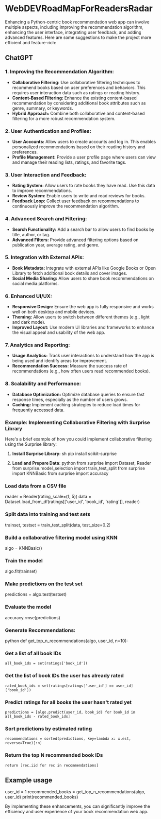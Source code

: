 # WebDEVRoadMapForReadersRadar

Enhancing a Python-centric book recommendation web app can involve multiple aspects,
including improving the recommendation algorithm, enhancing the user interface, integrating user feedback,
and adding advanced features. Here are some suggestions to make the project more efficient and feature-rich:

## ChatGPT

### 1. **Improving the Recommendation Algorithm:**

- **Collaborative Filtering:** Use collaborative filtering techniques to recommend books based on user preferences and behaviors.
This requires user interaction data such as ratings or reading history.
- **Content-Based Filtering:** Enhance the existing content-based recommendation by considering additional book attributes such as genre,
summary, or keywords.
- **Hybrid Approach:** Combine both collaborative and content-based filtering for a more robust recommendation system.

### 2. **User Authentication and Profiles:**

- **User Accounts:** Allow users to create accounts and log in.
This enables personalized recommendations based on their reading history and preferences.
- **Profile Management:** Provide a user profile page where users can view and manage their reading lists, ratings, and favorite tags.

### 3. **User Interaction and Feedback:**

- **Rating System:** Allow users to rate books they have read. Use this data to improve recommendations.
- **Review System:** Enable users to write and read reviews for books.
- **Feedback Loop:** Collect user feedback on recommendations to continuously improve the recommendation algorithm.

### 4. **Advanced Search and Filtering:**

- **Search Functionality:** Add a search bar to allow users to find books by title, author, or tag.
- **Advanced Filters:** Provide advanced filtering options based on publication year, average rating, and genre.

### 5. **Integration with External APIs:**

- **Book Metadata:** Integrate with external APIs like Google Books or Open Library to fetch additional book details and cover images.
- **Social Media Sharing:** Allow users to share book recommendations on social media platforms.

### 6. **Enhanced UI/UX:**

- **Responsive Design:** Ensure the web app is fully responsive and works well on both desktop and mobile devices.
- **Theming:** Allow users to switch between different themes (e.g., light and dark mode).
- **Improved Layout:** Use modern UI libraries and frameworks to enhance the visual appeal and usability of the web app.

### 7. **Analytics and Reporting:**

- **Usage Analytics:** Track user interactions to understand how the app is being used and identify areas for improvement.
- **Recommendation Success:** Measure the success rate of recommendations (e.g., how often users read recommended books).

### 8. **Scalability and Performance:**

- **Database Optimization:** Optimize database queries to ensure fast response times, especially as the number of users grows.
- **Caching:** Implement caching strategies to reduce load times for frequently accessed data.

### Example: Implementing Collaborative Filtering with Surprise Library

Here's a brief example of how you could implement collaborative filtering using the Surprise library:

1. **Install Surprise Library:**
sh
pip install scikit-surprise

2. **Load and Prepare Data:**
python
from surprise import Dataset, Reader
from surprise.model_selection import train_test_split
from surprise import KNNBasic
from surprise import accuracy

### Load data from a CSV file

reader = Reader(rating_scale=(1, 5))
data = Dataset.load_from_df(ratings[['user_id', 'book_id', 'rating']], reader)

### Split data into training and test sets

trainset, testset = train_test_split(data, test_size=0.2)

### Build a collaborative filtering model using KNN

algo = KNNBasic()

### Train the model

algo.fit(trainset)

### Make predictions on the test set

predictions = algo.test(testset)

### Evaluate the model

accuracy.rmse(predictions)

### **Generate Recommendations:**

python
def get_top_n_recommendations(algo, user_id, n=10):

### Get a list of all book IDs

    all_book_ids = set(ratings['book_id'])

### Get the list of book IDs the user has already rated

    rated_book_ids = set(ratings[ratings['user_id'] == user_id]['book_id'])

### Predict ratings for all books the user hasn't rated yet

    predictions = [algo.predict(user_id, book_id) for book_id in all_book_ids - rated_book_ids]

### Sort predictions by estimated rating

    recommendations = sorted(predictions, key=lambda x: x.est, reverse=True)[:n]

### Return the top N recommended book IDs

    return [rec.iid for rec in recommendations]

## Example usage

user_id = 1
recommended_books = get_top_n_recommendations(algo, user_id)
print(recommended_books)

By implementing these enhancements, you can significantly improve the efficiency and user experience of your book recommendation web app.
